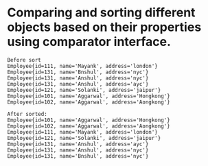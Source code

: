 # Comparing and sorting different objects based on their properties using comparator interface.
    Before sort
    Employee{id=111, name='Mayank', address='london'}
    Employee{id=131, name='Bnshul', address='nyc'}
    Employee{id=131, name='Anshul', address='nyc'}
    Employee{id=131, name='Anshul', address='ayc'}
    Employee{id=121, name='Solanki', address='jaipur'}
    Employee{id=101, name='Aggarwal', address='Hongkong'}
    Employee{id=102, name='Aggarwal', address='Aongkong'}
    
    After sorted:
    Employee{id=101, name='Aggarwal', address='Hongkong'}
    Employee{id=102, name='Aggarwal', address='Aongkong'}
    Employee{id=111, name='Mayank', address='london'}
    Employee{id=121, name='Solanki', address='jaipur'}
    Employee{id=131, name='Anshul', address='ayc'}
    Employee{id=131, name='Anshul', address='nyc'}
    Employee{id=131, name='Bnshul', address='nyc'}